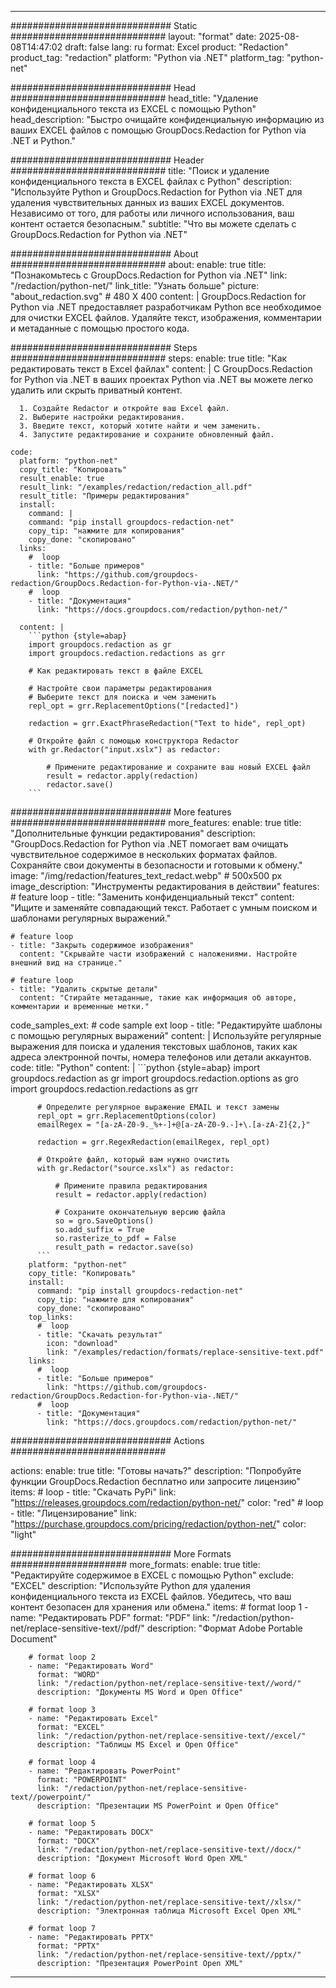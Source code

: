 
---
############################# Static ############################
layout: "format"
date:  2025-08-08T14:47:02
draft: false
lang: ru
format: Excel
product: "Redaction"
product_tag: "redaction"
platform: "Python via .NET"
platform_tag: "python-net"

############################# Head ############################
head_title: "Удаление конфиденциального текста из EXCEL с помощью Python"
head_description: "Быстро очищайте конфиденциальную информацию из ваших EXCEL файлов с помощью GroupDocs.Redaction for Python via .NET и Python."

############################# Header ############################
title: "Поиск и удаление конфиденциального текста в EXCEL файлах с Python" 
description: "Используйте Python и GroupDocs.Redaction for Python via .NET для удаления чувствительных данных из ваших EXCEL документов. Независимо от того, для работы или личного использования, ваш контент остается безопасным."
subtitle: "Что вы можете сделать с GroupDocs.Redaction for Python via .NET" 

############################# About ############################
about:
    enable: true
    title: "Познакомьтесь с GroupDocs.Redaction for Python via .NET"
    link: "/redaction/python-net/"
    link_title: "Узнать больше"
    picture: "about_redaction.svg" # 480 X 400
    content: |
       GroupDocs.Redaction for Python via .NET предоставляет разработчикам Python все необходимое для очистки EXCEL файлов. Удаляйте текст, изображения, комментарии и метаданные с помощью простого кода.

############################# Steps ############################
steps:
    enable: true
    title: "Как редактировать текст в Excel файлах"
    content: |
      С GroupDocs.Redaction for Python via .NET в ваших проектах Python via .NET вы можете легко удалить или скрыть приватный контент.
      
      1. Создайте Redactor и откройте ваш Excel файл.
      2. Выберите настройки редактирования.
      3. Введите текст, который хотите найти и чем заменить.
      4. Запустите редактирование и сохраните обновленный файл.
   
    code:
      platform: "python-net"
      copy_title: "Копировать"
      result_enable: true
      result_link: "/examples/redaction/redaction_all.pdf"
      result_title: "Примеры редактирования"
      install:
        command: |
        command: "pip install groupdocs-redaction-net"
        copy_tip: "нажмите для копирования"
        copy_done: "скопировано"
      links:
        #  loop
        - title: "Больше примеров"
          link: "https://github.com/groupdocs-redaction/GroupDocs.Redaction-for-Python-via-.NET/"
        #  loop
        - title: "Документация"
          link: "https://docs.groupdocs.com/redaction/python-net/"
          
      content: |
        ```python {style=abap}
        import groupdocs.redaction as gr
        import groupdocs.redaction.redactions as grr

        # Как редактировать текст в файле EXCEL

        # Настройте свои параметры редактирования
        # Выберите текст для поиска и чем заменить
        repl_opt = grr.ReplacementOptions("[redacted]")
                
        redaction = grr.ExactPhraseRedaction("Text to hide", repl_opt)

        # Откройте файл с помощью конструктора Redactor
        with gr.Redactor("input.xslx") as redactor:

            # Примените редактирование и сохраните ваш новый EXCEL файл
            result = redactor.apply(redaction)
            redactor.save()
        ```            


############################# More features ############################
more_features:
  enable: true
  title: "Дополнительные функции редактирования"
  description: "GroupDocs.Redaction for Python via .NET помогает вам очищать чувствительное содержимое в нескольких форматах файлов. Сохраняйте свои документы в безопасности и готовыми к обмену."
  image: "/img/redaction/features_text_redact.webp" # 500x500 px
  image_description: "Инструменты редактирования в действии"
  features:
    # feature loop
    - title: "Заменить конфиденциальный текст"
      content: "Ищите и заменяйте совпадающий текст. Работает с умным поиском и шаблонами регулярных выражений."

    # feature loop
    - title: "Закрыть содержимое изображения"
      content: "Скрывайте части изображений с наложениями. Настройте внешний вид на странице."

    # feature loop
    - title: "Удалить скрытые детали"
      content: "Стирайте метаданные, такие как информация об авторе, комментарии и временные метки."
      
  code_samples_ext:
    # code sample ext loop
    - title: "Редактируйте шаблоны с помощью регулярных выражений"
      content: |
        Используйте регулярные выражения для поиска и удаления текстовых шаблонов, таких как адреса электронной почты, номера телефонов или детали аккаунтов.
      code:
        title: "Python"
        content: |
          ```python {style=abap}
          import groupdocs.redaction as gr
          import groupdocs.redaction.options as gro
          import groupdocs.redaction.redactions as grr

          # Определите регулярное выражение EMAIL и текст замены
          repl_opt = grr.ReplacementOptions(color)
          emailRegex = "[a-zA-Z0-9._%+-]+@[a-zA-Z0-9.-]+\.[a-zA-Z]{2,}"

          redaction = grr.RegexRedaction(emailRegex, repl_opt)

          # Откройте файл, который вам нужно очистить
          with gr.Redactor("source.xslx") as redactor:

              # Примените правила редактирования
              result = redactor.apply(redaction)

              # Сохраните окончательную версию файла
              so = gro.SaveOptions()
              so.add_suffix = True
              so.rasterize_to_pdf = False
              result_path = redactor.save(so)
          ```
        platform: "python-net"
        copy_title: "Копировать"
        install:
          command: "pip install groupdocs-redaction-net"
          copy_tip: "нажмите для копирования"
          copy_done: "скопировано"
        top_links:
          #  loop
          - title: "Скачать результат"
            icon: "download"
            link: "/examples/redaction/formats/replace-sensitive-text.pdf"
        links:
          #  loop
          - title: "Больше примеров"
            link: "https://github.com/groupdocs-redaction/GroupDocs.Redaction-for-Python-via-.NET/"
          #  loop
          - title: "Документация"
            link: "https://docs.groupdocs.com/redaction/python-net/"


############################# Actions ############################

actions:
  enable: true
  title: "Готовы начать?"
  description: "Попробуйте функции GroupDocs.Redaction бесплатно или запросите лицензию"
  items:
    #  loop
    - title: "Скачать PyPi"
      link: "https://releases.groupdocs.com/redaction/python-net/"
      color: "red"
        #  loop
    - title: "Лицензирование"
      link: "https://purchase.groupdocs.com/pricing/redaction/python-net/"
      color: "light"


############################# More Formats #####################
more_formats:
    enable: true
    title: "Редактируйте содержимое в EXCEL с помощью Python"
    exclude: "EXCEL"
    description: "Используйте Python для удаления конфиденциального текста из EXCEL файлов. Убедитесь, что ваш контент безопасен для хранения или обмена."
    items: 
        # format loop 1
        - name: "Редактировать PDF"
          format: "PDF"
          link: "/redaction/python-net/replace-sensitive-text//pdf/"
          description: "Формат Adobe Portable Document"

        # format loop 2
        - name: "Редактировать Word"
          format: "WORD"
          link: "/redaction/python-net/replace-sensitive-text//word/"
          description: "Документы MS Word и Open Office"
          
        # format loop 3
        - name: "Редактировать Excel"
          format: "EXCEL"
          link: "/redaction/python-net/replace-sensitive-text//excel/"
          description: "Таблицы MS Excel и Open Office"

        # format loop 4
        - name: "Редактировать PowerPoint"
          format: "POWERPOINT"
          link: "/redaction/python-net/replace-sensitive-text//powerpoint/"
          description: "Презентации MS PowerPoint и Open Office"

        # format loop 5
        - name: "Редактировать DOCX"
          format: "DOCX"
          link: "/redaction/python-net/replace-sensitive-text//docx/"
          description: "Документ Microsoft Word Open XML"
          
        # format loop 6
        - name: "Редактировать XLSX"
          format: "XLSX"
          link: "/redaction/python-net/replace-sensitive-text//xlsx/"
          description: "Электронная таблица Microsoft Excel Open XML"
          
        # format loop 7
        - name: "Редактировать PPTX"
          format: "PPTX"
          link: "/redaction/python-net/replace-sensitive-text//pptx/"
          description: "Презентация PowerPoint Open XML"


---